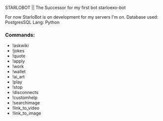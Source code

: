STARLOBOT || The Successor for my first bot starloexo-bot

For now StarloBot is on development for my servers I'm on. 
Database used: PostgresSQL
Lang: Python

### Commands:

* !askwiki
* !jokes
* !quote
* !apply
* !work
* !wallet
* !ai_art
* !play
* !stop
* !disconnects
* !customhelp
* !searchimage
* !link_to_video
* !link_to_image
